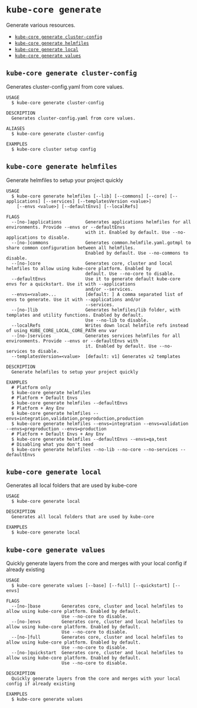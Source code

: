 `kube-core generate`
====================

Generate various resources.

* [`kube-core generate cluster-config`](#kube-core-generate-cluster-config)
* [`kube-core generate helmfiles`](#kube-core-generate-helmfiles)
* [`kube-core generate local`](#kube-core-generate-local)
* [`kube-core generate values`](#kube-core-generate-values)

## `kube-core generate cluster-config`

Generates cluster-config.yaml from core values.

```
USAGE
  $ kube-core generate cluster-config

DESCRIPTION
  Generates cluster-config.yaml from core values.

ALIASES
  $ kube-core generate cluster-config

EXAMPLES
  $ kube-core cluster setup config
```

## `kube-core generate helmfiles`

Generate helmfiles to setup your project quickly

```
USAGE
  $ kube-core generate helmfiles [--lib] [--commons] [--core] [--applications] [--services] [--templatesVersion <value>]
    [--envs <value>] [--defaultEnvs] [--localRefs]

FLAGS
  --[no-]applications         Generates applications helmfiles for all environments. Provide --envs or --defaultEnvs
                              with it. Enabled by default. Use --no-applications to disable.
  --[no-]commons              Generates common.helmfile.yaml.gotmpl to share common configuration between all helmfiles.
                              Enabled by default. Use --no-commons to disable.
  --[no-]core                 Generates core, cluster and local helmfiles to allow using kube-core platform. Enabled by
                              default. Use --no-core to disable.
  --defaultEnvs               Use it to generate default kube-core envs for a quickstart. Use it with --applications
                              and/or --services.
  --envs=<value>...           [default: ] A comma separated list of envs to generate. Use it with --applications and/or
                              --services.
  --[no-]lib                  Generates helmfiles/lib folder, with templates and utility functions. Enabled by default.
                              Use --no-lib to disable.
  --localRefs                 Writes down local helmfile refs instead of using KUBE_CORE_LOCAL_CORE_PATH env var
  --[no-]services             Generates services helmfiles for all environments. Provide --envs or --defaultEnvs with
                              it. Enabled by default. Use --no-services to disable.
  --templatesVersion=<value>  [default: v1] Generates v2 templates

DESCRIPTION
  Generate helmfiles to setup your project quickly

EXAMPLES
  # Platform only
  $ kube-core generate helmfiles
  # Platform + Default Envs
  $ kube-core generate helmfiles --defaultEnvs
  # Platform + Any Env
  $ kube-core generate helmfiles --envs=integration,validation,preproduction,production
  $ kube-core generate helmfiles --envs=integration --envs=validation --envs=preproduction --envs=production
  # Platform + Default Envs + Any Env
  $ kube-core generate helmfiles --defaultEnvs --envs=qa,test
  # Disabling what you don't need
  $ kube-core generate helmfiles --no-lib --no-core --no-services --defaultEnvs
```

## `kube-core generate local`

Generates all local folders that are used by kube-core

```
USAGE
  $ kube-core generate local

DESCRIPTION
  Generates all local folders that are used by kube-core

EXAMPLES
  $ kube-core generate local
```

## `kube-core generate values`

Quickly generate layers from the core and merges with your local config if already existing

```
USAGE
  $ kube-core generate values [--base] [--full] [--quickstart] [--envs]

FLAGS
  --[no-]base        Generates core, cluster and local helmfiles to allow using kube-core platform. Enabled by default.
                     Use --no-core to disable.
  --[no-]envs        Generates core, cluster and local helmfiles to allow using kube-core platform. Enabled by default.
                     Use --no-core to disable.
  --[no-]full        Generates core, cluster and local helmfiles to allow using kube-core platform. Enabled by default.
                     Use --no-core to disable.
  --[no-]quickstart  Generates core, cluster and local helmfiles to allow using kube-core platform. Enabled by default.
                     Use --no-core to disable.

DESCRIPTION
  Quickly generate layers from the core and merges with your local config if already existing

EXAMPLES
  $ kube-core generate values
```
